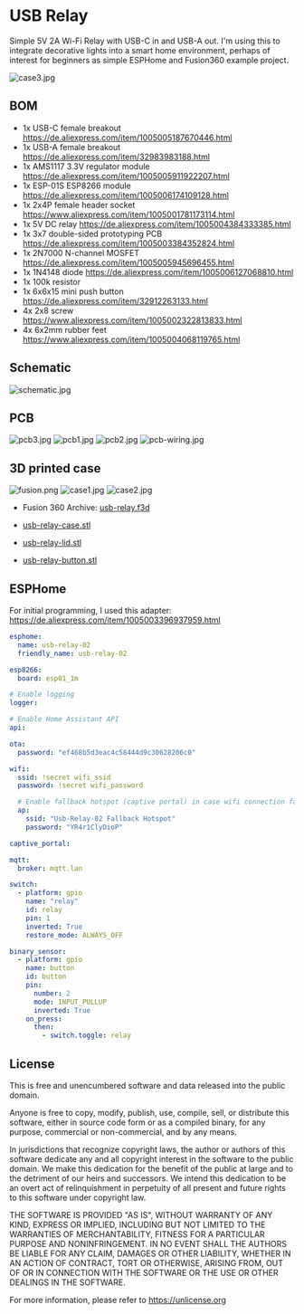 # USB Relay

Simple 5V 2A Wi-Fi Relay with USB-C in and USB-A out. I'm using this to integrate decorative lights into a 
smart home environment, perhaps of interest for beginners as simple ESPHome and Fusion360 example project.

![case3.jpg](img%2Fcase3.jpg)

## BOM

* 1x USB-C female breakout
  https://de.aliexpress.com/item/1005005187670446.html
* 1x USB-A female breakout
  https://de.aliexpress.com/item/32983983188.html
* 1x AMS1117 3.3V regulator module
  https://de.aliexpress.com/item/1005005911922207.html
* 1x ESP-01S ESP8266 module
  https://de.aliexpress.com/item/1005006174109128.html
* 1x 2x4P female header socket
  https://www.aliexpress.com/item/1005001781173114.html
* 1x 5V DC relay
  https://de.aliexpress.com/item/1005004384333385.html
* 1x 3x7 double-sided prototyping PCB
  https://de.aliexpress.com/item/1005003384352824.html
* 1x 2N7000 N-channel MOSFET
  https://de.aliexpress.com/item/1005005945696455.html
* 1x 1N4148 diode
  https://de.aliexpress.com/item/1005006127068810.html
* 1x 100k resistor
* 1x 6x6x15 mini push button
  https://de.aliexpress.com/item/32912263133.html
* 4x 2x8 screw
  https://www.aliexpress.com/item/1005002322813833.html
* 4x 6x2mm rubber feet
  https://www.aliexpress.com/item/1005004068119765.html


## Schematic

![schematic.jpg](img%2Fschematic.jpg)


## PCB

![pcb3.jpg](img%2Fpcb3.jpg)
![pcb1.jpg](img%2Fpcb1.jpg)
![pcb2.jpg](img%2Fpcb2.jpg)
![pcb-wiring.jpg](img%2Fpcb-wiring.jpg)


## 3D printed case

![fusion.png](img%2Ffusion.png)
![case1.jpg](img%2Fcase1.jpg)
![case2.jpg](img%2Fcase2.jpg)


* Fusion 360 Archive: [usb-relay.f3d](cad%2Fusb-relay.f3d)
 
* [usb-relay-case.stl](cad%2Fusb-relay-case.stl)
* [usb-relay-lid.stl](cad%2Fusb-relay-lid.stl)
* [usb-relay-button.stl](cad%2Fusb-relay-button.stl)


## ESPHome

For initial programming, I used this adapter: https://de.aliexpress.com/item/1005003396937959.html

```yaml
esphome:
  name: usb-relay-02
  friendly_name: usb-relay-02

esp8266:
  board: esp01_1m

# Enable logging
logger:

# Enable Home Assistant API
api:

ota:
  password: "ef468b5d3eac4c58444d9c30628206c0"

wifi:
  ssid: !secret wifi_ssid
  password: !secret wifi_password

  # Enable fallback hotspot (captive portal) in case wifi connection fails
  ap:
    ssid: "Usb-Relay-02 Fallback Hotspot"
    password: "YR4r1ClyDioP"

captive_portal:

mqtt:
  broker: mqtt.lan

switch:
  - platform: gpio
    name: "relay"
    id: relay
    pin: 1
    inverted: True
    restore_mode: ALWAYS_OFF

binary_sensor:
  - platform: gpio
    name: button
    id: button
    pin:
      number: 2
      mode: INPUT_PULLUP
      inverted: True
    on_press:
      then:
        - switch.toggle: relay

```

## License

This is free and unencumbered software and data released into the public domain.

Anyone is free to copy, modify, publish, use, compile, sell, or
distribute this software, either in source code form or as a compiled
binary, for any purpose, commercial or non-commercial, and by any
means.

In jurisdictions that recognize copyright laws, the author or authors
of this software dedicate any and all copyright interest in the
software to the public domain. We make this dedication for the benefit
of the public at large and to the detriment of our heirs and
successors. We intend this dedication to be an overt act of
relinquishment in perpetuity of all present and future rights to this
software under copyright law.

THE SOFTWARE IS PROVIDED "AS IS", WITHOUT WARRANTY OF ANY KIND,
EXPRESS OR IMPLIED, INCLUDING BUT NOT LIMITED TO THE WARRANTIES OF
MERCHANTABILITY, FITNESS FOR A PARTICULAR PURPOSE AND NONINFRINGEMENT.
IN NO EVENT SHALL THE AUTHORS BE LIABLE FOR ANY CLAIM, DAMAGES OR
OTHER LIABILITY, WHETHER IN AN ACTION OF CONTRACT, TORT OR OTHERWISE,
ARISING FROM, OUT OF OR IN CONNECTION WITH THE SOFTWARE OR THE USE OR
OTHER DEALINGS IN THE SOFTWARE.

For more information, please refer to <https://unlicense.org>
